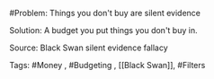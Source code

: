 #Problem: Things you don't buy are silent evidence

Solution: A budget you put things you don't buy in.

Source: Black Swan silent evidence fallacy

Tags: #Money , #Budgeting , [[Black Swan]], #Filters 

